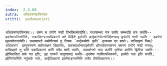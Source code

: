 ```yaml
---
index:  2.3.68
sutra:  अधिकरणवाचिनश्च
vritti:  padamanjari
---
```


	अधिकरणवाचिनश्च।। तस्य च प्रयोगे षष्ठी विभक्तिर्भवतीति। यथासम्भवं यत्र कर्तैव सम्भवति तत्र कर्तरि--इदमेषामासितमिति, सकर्मकेभ्यस्त्वधिकरणे क्ते विहिते द्वयोरपि कर्तृकर्मणोरनभिहितन्वाद् द्वयोरपि षष्ठी भवति---इदमेषां भुक्तमोदनस्येति। उभयप्राप्तौ कर्मणीत्ययं तु नियमः `कर्तृकर्मणोः कृति` इत्यस्या एव प्राप्तेः। वाचिग्रहणं किम्? अधिकरण` इत्युच्यमाने क्तोपलक्षणं विज्ञायेत, ततश्चार्थान्तरवृत्तेरपि ध्रौव्यादेरुत्पन्नस्य क्तस्य प्रयोगे षष्ठी स्यात्; वाचिग्रहणे तु सति यदाधिकरणं कर्ति तदैव षष्ठी भवति, पदार्थान्तरे तदा कर्तरि तृतीया कर्मणि द्वितीया भवति---इहैभिरासितं ग्रामे गत इति; इह गत्यर्थे चातुश्शब्द्यं भवति--इदमेषां गतमित्यधिकरणे, इदमेते गता इति कर्तरि, इहैभिर्गतमिति नपुंसके भावे, कर्तृविवक्षायां इदमेषाङ्गतमिति तत्रैव शेषविवक्षायाम्।।
